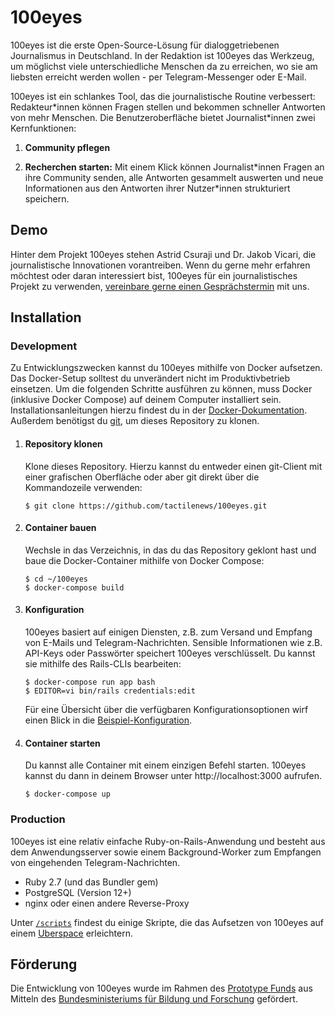 # 100eyes

100eyes ist die erste Open-Source-Lösung für dialoggetriebenen Journalismus in Deutschland. In der Redaktion ist 100eyes das Werkzeug, um möglichst viele unterschiedliche Menschen da zu erreichen, wo sie am liebsten erreicht werden wollen - per Telegram-Messenger oder E-Mail.

100eyes ist ein schlankes Tool, das die journalistische Routine verbessert: Redakteur\*innen können Fragen stellen und bekommen schneller Antworten von mehr Menschen. Die Benutzeroberfläche bietet Journalist\*innen zwei Kernfunktionen:

1. **Community pflegen**
   
2. **Recherchen starten:** Mit einem Klick können Journalist\*innen Fragen an ihre Community senden, alle Antworten gesammelt auswerten und neue Informationen aus den Antworten ihrer Nutzer\*innen strukturiert speichern.

## Demo
Hinter dem Projekt 100eyes stehen Astrid Csuraji und Dr. Jakob Vicari, die journalistische Innovationen vorantreiben. Wenn du gerne mehr erfahren möchtest oder daran interessiert bist, 100eyes für ein journalistisches Projekt zu verwenden, [vereinbare gerne einen Gesprächstermin](https://tactile.news/) mit uns.


## Installation

### Development
Zu Entwicklungszwecken kannst du 100eyes mithilfe von Docker aufsetzen. Das Docker-Setup solltest du unverändert nicht im Produktivbetrieb einsetzen. Um die folgenden Schritte ausführen zu können, muss Docker (inklusive Docker Compose) auf deinem Computer installiert sein. Installationsanleitungen hierzu findest du in der [Docker-Dokumentation](https://docs.docker.com/get-docker/). Außerdem benötigst du [git](https://git-scm.com/book/en/v2/Getting-Started-Installing-Git), um dieses Repository zu klonen.

1. #### Repository klonen
   Klone dieses Repository. Hierzu kannst du entweder einen git-Client mit einer grafischen Oberfläche oder aber git direkt über die Kommandozeile verwenden:

   ```console
   $ git clone https://github.com/tactilenews/100eyes.git
   ```

2. #### Container bauen
   Wechsle in das Verzeichnis, in das du das Repository geklont hast und baue die Docker-Container mithilfe von Docker Compose:

    ```console
    $ cd ~/100eyes
    $ docker-compose build
    ```

3. #### Konfiguration
   100eyes basiert auf einigen Diensten, z.B. zum Versand und Empfang von E-Mails und Telegram-Nachrichten. Sensible Informationen wie z.B. API-Keys oder Passwörter speichert 100eyes verschlüsselt. Du kannst sie mithilfe des Rails-CLIs bearbeiten:
   
   ```console
   $ docker-compose run app bash
   $ EDITOR=vi bin/rails credentials:edit
   ```
   
   Für eine Übersicht über die verfügbaren Konfigurationsoptionen wirf einen Blick in die [Beispiel-Konfiguration](https://github.com/tactilenews/100eyes/tree/master/config/credentials/credentials.yml.enc).

4. #### Container starten
    Du kannst alle Container mit einem einzigen Befehl starten. 100eyes kannst du dann in deinem Browser unter http://localhost:3000 aufrufen.

    ```console
    $ docker-compose up
    ```

### Production
100eyes ist eine relativ einfache Ruby-on-Rails-Anwendung und besteht aus dem Anwendungsserver sowie einem Background-Worker zum Empfangen von eingehenden Telegram-Nachrichten.

* Ruby 2.7 (und das Bundler gem)
* PostgreSQL (Version 12+)
* nginx oder einen andere Reverse-Proxy

Unter [`/scripts`](https://github.com/tactilenews/100eyes/tree/master/scripts) findest du einige Skripte, die das Aufsetzen von 100eyes auf einem [Uberspace](https://uberspace.de) erleichtern.

## Förderung
Die Entwicklung von 100eyes wurde im Rahmen des [Prototype Funds](https://prototypefund.de) aus Mitteln des [Bundesministeriums für Bildung und Forschung](https://bmbf.de) gefördert.
